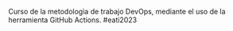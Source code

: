Curso de la metodologìa de trabajo DevOps,  mediante el uso de la herramienta GitHub Actions. #eati2023
